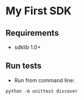 My First SDK
============


## Requirements

* sdklib 1.0+


## Run tests

* Run from command line:
```
python -m unittest discover
```
